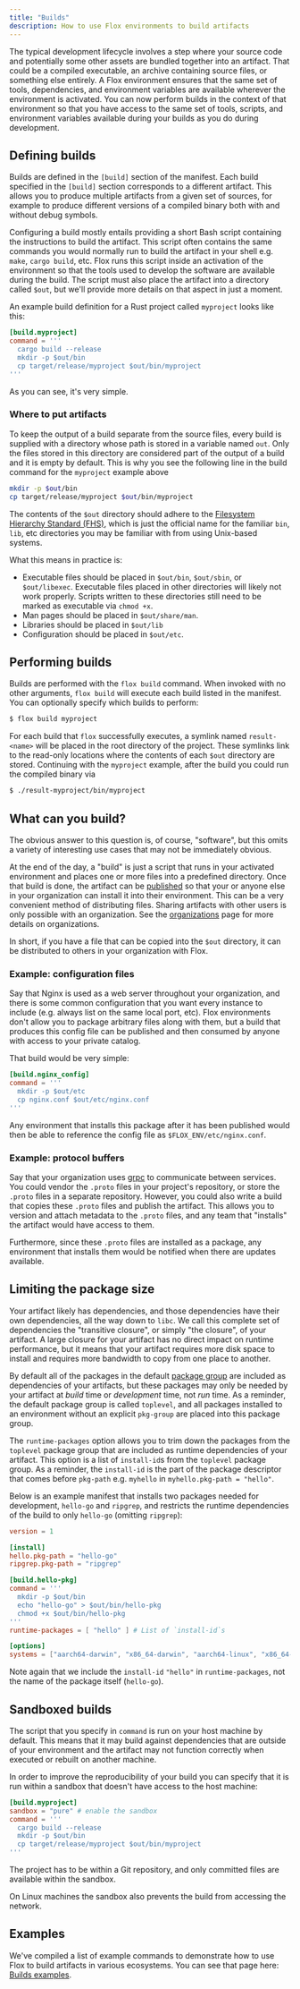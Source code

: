```yaml
---
title: "Builds"
description: How to use Flox environments to build artifacts 
---
```


The typical development lifecycle involves a step where your source code and
potentially some other assets are bundled together into an artifact.
That could be a compiled executable, an archive containing source files, or
something else entirely.
A Flox environment ensures that the same set of tools, dependencies, and
environment variables are available wherever the environment is activated.
You can now perform builds in the context of that environment so that you have
access to the same set of tools, scripts, and environment variables available
during your builds as you do during development.

## Defining builds

Builds are defined in the `[build]` section of the manifest.
Each build specified in the `[build]` section corresponds to a different
artifact.
This allows you to produce multiple artifacts from a given set of sources,
for example to produce different versions of a compiled binary both with
and without debug symbols.

Configuring a build mostly entails providing a short Bash script containing the
instructions to build the artifact.
This script often contains the same commands you would normally run to build
the artifact in your shell e.g. `make`, `cargo build`, etc.
Flox runs this script inside an activation of the environment so that the tools
used to develop the software are available during the build.
The script must also place the artifact into a directory called `$out`,
but we'll provide more details on that aspect in just a moment.

An example build definition for a Rust project called `myproject` looks like
this:

```toml
[build.myproject]
command = '''
  cargo build --release
  mkdir -p $out/bin
  cp target/release/myproject $out/bin/myproject
'''
```

As you can see, it's very simple.

### Where to put artifacts

To keep the output of a build separate from the source files,
every build is supplied with a directory whose path is stored in a variable
named `out`.
Only the files stored in this directory are considered part of the output of
a build and it is empty by default.
This is why you see the following line in the build command for the `myproject`
example above

```sh
mkdir -p $out/bin
cp target/release/myproject $out/bin/myproject
```

The contents of the `$out` directory should adhere to the
[Filesystem Hierarchy Standard (FHS)][fhs-docs],
which is just the official name for the familiar `bin`, `lib`, etc directories
you may be familiar with from using Unix-based systems.

What this means in practice is:

- Executable files should be placed in `$out/bin`, `$out/sbin`,
  or `$out/libexec`. Executable files placed in other directories will likely
  not work properly. Scripts written to these directories still need to be
  marked as executable via `chmod +x`.
- Man pages should be placed in `$out/share/man`.
- Libraries should be placed in `$out/lib`
- Configuration should be placed in `$out/etc`.

## Performing builds

Builds are performed with the `flox build` command.
When invoked with no other arguments, `flox build` will execute each build
listed in the manifest.
You can optionally specify which builds to perform:

```bash
$ flox build myproject
```

For each build that `flox` successfully executes,
a symlink named `result-<name>` will be placed in the root directory of the
project.
These symlinks link to the read-only locations where the contents of each
`$out` directory are stored.
Continuing with the `myproject` example,
after the build you could run the compiled binary via

```bash
$ ./result-myproject/bin/myproject
```

## What can you build?

The obvious answer to this question is, of course, "software",
but this omits a variety of interesting use cases that may not be immediately
obvious.

At the end of the day, a "build" is just a script that runs in your activated
environment and places one or more files into a predefined directory.
Once that build is done, the artifact can be [published][publish-concept] so
that your or anyone else in your organization can install it into their environment.
This can be a very convenient method of distributing files.
Sharing artifacts with other users is only possible with an organization.
See the [organizations][organizations-concept] page for more details on organizations.

In short, if you have a file that can be copied into the `$out` directory,
it can be distributed to others in your organization with Flox.

### Example: configuration files

Say that Nginx is used as a web server throughout your organization, and there
is some common configuration that you want every instance to include
(e.g. always list on the same local port, etc).
Flox environments don't allow you to package arbitrary files along with them,
but a build that produces this config file can be published and then consumed
by anyone with access to your private catalog.

That build would be very simple:

```toml
[build.nginx_config]
command = '''
  mkdir -p $out/etc
  cp nginx.conf $out/etc/nginx.conf
'''
```

Any environment that installs this package after it has been published would
then be able to reference the config file as `$FLOX_ENV/etc/nginx.conf`.

### Example: protocol buffers

Say that your organization uses [grpc][grpc] to communicate between services.
You could vendor the `.proto` files in your project's repository, or store
the `.proto` files in a separate repository.
However, you could also write a build that copies these `.proto` files and
publish the artifact.
This allows you to version and attach metadata to the `.proto` files,
and any team that "installs" the artifact would have access to them.

Furthermore, since these `.proto` files are installed as a package,
any environment that installs them would be notified when there are updates
available.

## Limiting the package size

Your artifact likely has dependencies,
and those dependencies have their own dependencies,
all the way down to `libc`.
We call this complete set of dependencies the "transitive closure",
or simply "the closure", of your artifact.
A large closure for your artifact has no direct impact on runtime performance,
but it means that your artifact requires more disk space to install and requires
more bandwidth to copy from one place to another.

By default all of the packages in the default [package group][pkg-groups] are
included as dependencies of your artifacts,
but these packages may only be needed by your artifact at _build_ time or _development_ time,
not _run_ time.
As a reminder, the default package group is called `toplevel`,
and all packages installed to an environment without an explicit `pkg-group`
are placed into this package group.

The `runtime-packages` option allows you to trim down the packages from the `toplevel`
package group that are included as runtime dependencies of your artifact.
This option is a list of `install-id`s from the `toplevel` package group.
As a reminder, the `install-id` is the part of the package descriptor that
comes before `pkg-path` e.g. `myhello` in `myhello.pkg-path = "hello"`.

Below is an example manifest that installs two packages needed for development,
`hello-go` and `ripgrep`, and restricts the runtime dependencies of the build to
only `hello-go` (omitting `ripgrep`):

```toml
version = 1

[install]
hello.pkg-path = "hello-go"
ripgrep.pkg-path = "ripgrep"

[build.hello-pkg]
command = '''
  mkdir -p $out/bin
  echo "hello-go" > $out/bin/hello-pkg
  chmod +x $out/bin/hello-pkg
'''
runtime-packages = [ "hello" ] # List of `install-id`s

[options]
systems = ["aarch64-darwin", "x86_64-darwin", "aarch64-linux", "x86_64-linux"]
```

Note again that we include the `install-id` `"hello"` in `runtime-packages`,
not the name of the package itself (`hello-go`).

## Sandboxed builds

The script that you specify in `command` is run on your host machine by default.
This means that it may build against dependencies that are outside of your
environment and the artifact may not function correctly when executed or rebuilt
on another machine.

In order to improve the reproducibility of your build you can specify that it is
run within a sandbox that doesn't have access to the host machine:

```toml
[build.myproject]
sandbox = "pure" # enable the sandbox
command = '''
  cargo build --release
  mkdir -p $out/bin
  cp target/release/myproject $out/bin/myproject
'''
```

The project has to be within a Git repository, and only committed files are
available within the sandbox.

On Linux machines the sandbox also prevents the build from accessing the
network.

## Examples

We've compiled a list of example commands to demonstrate how to use Flox to
build artifacts in various ecosystems.
You can see that page here: [Builds examples][build-examples].

[services-concept]: ./services.md
[publish-concept]: ./publishing.md
[fhs-docs]: https://en.wikipedia.org/wiki/Filesystem_Hierarchy_Standard
[pkg-groups]: ./manifest.md#installing-packages-to-package-groups
[build-examples]: ../cookbook/builds/examples.md
[grpc]: https://grpc.io/
[organizations-concept]: ./organizations.md
